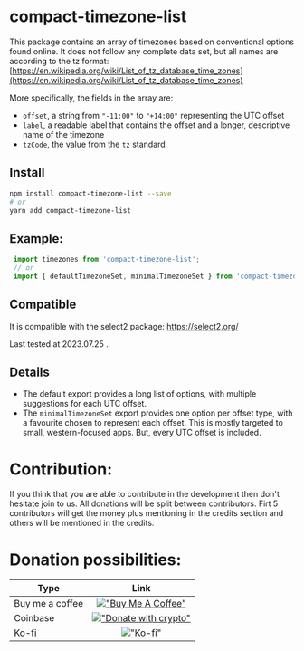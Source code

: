 # compact-timezone-list
This package contains an array of timezones based on conventional options found online. It does not follow any complete data set, but all names are according to the tz format: [https://en.wikipedia.org/wiki/List_of_tz_database_time_zones](https://en.wikipedia.org/wiki/List_of_tz_database_time_zones)

More specifically, the fields in the array are:
- `offset`, a string from `"-11:00"` to `"+14:00"` representing the UTC offset
- `label`, a readable label that contains the offset and a longer, descriptive name of the timezone
- `tzCode`, the value from the `tz` standard

## Install

```bash
npm install compact-timezone-list --save
# or
yarn add compact-timezone-list
```

## Example:
```javascript
 import timezones from 'compact-timezone-list';
 // or
 import { defaultTimezoneSet, minimalTimezoneSet } from 'compact-timezone-list';
```

## Compatible
It is compatible with the select2 package: https://select2.org/

Last tested at 2023.07.25 .

## Details

- The default export provides a long list of options, with multiple suggestions for each UTC offset.
- The `minimalTimezoneSet` export provides one option per offset type, with a favourite chosen to represent each offset. This is mostly targeted to small, western-focused apps. But, every UTC offset is included.

Contribution:
======
If you think that you are able to contribute in the development then don't hesitate join to us. All donations will be split between contributors. Firt 5 contributors will get the money plus mentioning in the credits section and others will be mentioned in the credits.

Donation possibilities:
======

| Type            |                                                                                                                  Link                                                                                                                   |
|-----------------|:---------------------------------------------------------------------------------------------------------------------------------------------------------------------------------------------------------------------------------------:|
| Buy me a coffee | [!["Buy Me A Coffee"](https://www.buymeacoffee.com/assets/img/custom_images/orange_img.png)](https://www.buymeacoffee.com/kynarnetwork)                                                 |
| Coinbase        | [!["Donate with crypto"](https://nfg-sofun.s3.amazonaws.com/uploads/redactor_rails/picture/data/73379/Donate_Crypto_Button.png)](https://commerce.coinbase.com/checkout/d07a3a58-435a-4827-adeb-8f0214d460d3)              |
| Ko-fi           | [!["Ko-fi"](https://storage.ko-fi.com/cdn/kofi2.png)](https://ko-fi.com/kynarnetwork) |
